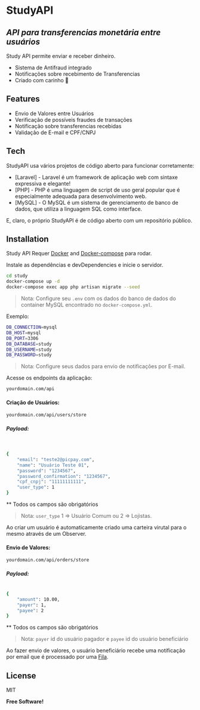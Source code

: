 # StudyAPI
## _API para transferencias monetária entre usuários_

Study API permite enviar e receber dinheiro.

- Sistema de Antifraud integrado
- Notificações sobre recebimento de Transferencias
- Criado com carinho 💚

## Features

- Envio de Valores entre Usuários
- Verificação de possíveis fraudes de transações
- Notificação sobre transferencias recebidas
- Validação de E-mail e CPF/CNPJ

## Tech

StudyAPI usa vários projetos de código aberto para funcionar corretamente:

- [Laravel] - Laravel é um framework de aplicação web com sintaxe expressiva e elegante!
- [PHP] - PHP é uma linguagem de script de uso geral popular que é especialmente adequada para desenvolvimento web.
- [MySQL] - O MySQL é um sistema de gerenciamento de banco de dados, que utiliza a linguagem SQL como interface.

E, claro, o próprio StudyAPI é de código aberto com um repositório público.

## Installation

Study API Requer [Docker](https://www.docker.com/) and [Docker-compose](https://docs.docker.com/compose/install/) para rodar.

Instale as dependências e devDependencies e inicie o servidor.

```sh
cd study
docker-compose up -d
docker-compose exec app php artisan migrate --seed
```
> Nota: Configure seu `.env` com os dados do banco de dados do container MySQL encontrado no `docker-compose.yml`.

Exemplo:
```sh
DB_CONNECTION=mysql
DB_HOST=mysql
DB_PORT=3306
DB_DATABASE=study
DB_USERNAME=study
DB_PASSWORD=study
```

> Nota: Configure seus dados para envio de notificações por E-mail.

Acesse os endpoints da aplicação:

```sh
yourdomain.com/api
```

#### Criação de Usuários:
```sh
yourdomain.com/api/users/store
```
##### Payload:
#
```sh

{
	"email": "teste2@picpay.com",
	"name": "Usuário Teste 01",
	"password": "1234567",
	"password_confirmation": "1234567",
	"cpf_cnpj": "11111111111",
	"user_type": 1
}
```

** Todos os campos são obrigatórios
> Nota: `user_type` 1 => Usuário Comum ou 2 => Lojistas.

Ao criar um usuário é automaticamente criado uma carteira virutal para o mesmo através de um Observer.

#### Envio de Valores:
```sh
yourdomain.com/api/orders/store
```
##### Payload:
#
```sh
{
	"amount": 10.00,
	"payer": 1,
	"payee": 2
}
```

** Todos os campos são obrigatórios
> Nota: `payer` id do usuário pagador e `payee` id do usuário beneficiário

Ao fazer envio de valores, 
o usuário beneficiário recebe uma notificação 
por email que é processado por uma [Fila](https://laravel.com/docs/8.x/queues).

## License

MIT

**Free Software!**
